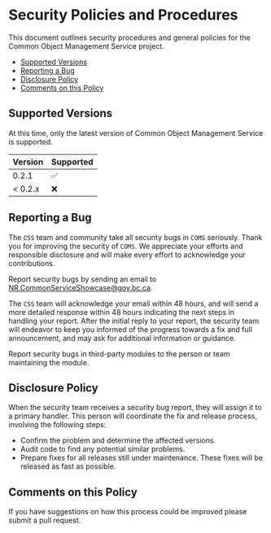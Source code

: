 # Security Policies and Procedures

This document outlines security procedures and general policies for the Common
Object Management Service project.

- [Supported Versions](#supported-versions)
- [Reporting a Bug](#reporting-a-bug)
- [Disclosure Policy](#disclosure-policy)
- [Comments on this Policy](#comments-on-this-policy)

## Supported Versions

At this time, only the latest version of Common Object Management Service is supported.

| Version | Supported          |
| ------- | ------------------ |
| 0.2.1   | :white_check_mark: |
| < 0.2.x | :x:                |

## Reporting a Bug

The `CSS` team and community take all security bugs in `COMS` seriously.
Thank you for improving the security of `COMS`. We appreciate your efforts and
responsible disclosure and will make every effort to acknowledge your
contributions.

Report security bugs by sending an email to <NR.CommonServiceShowcase@gov.bc.ca>.

The `CSS` team will acknowledge your email within 48 hours, and will send a
more detailed response within 48 hours indicating the next steps in handling
your report. After the initial reply to your report, the security team will
endeavor to keep you informed of the progress towards a fix and full
announcement, and may ask for additional information or guidance.

Report security bugs in third-party modules to the person or team maintaining
the module.

## Disclosure Policy

When the security team receives a security bug report, they will assign it to a
primary handler. This person will coordinate the fix and release process,
involving the following steps:

- Confirm the problem and determine the affected versions.
- Audit code to find any potential similar problems.
- Prepare fixes for all releases still under maintenance. These fixes will be
    released as fast as possible.

## Comments on this Policy

If you have suggestions on how this process could be improved please submit a
pull request.
